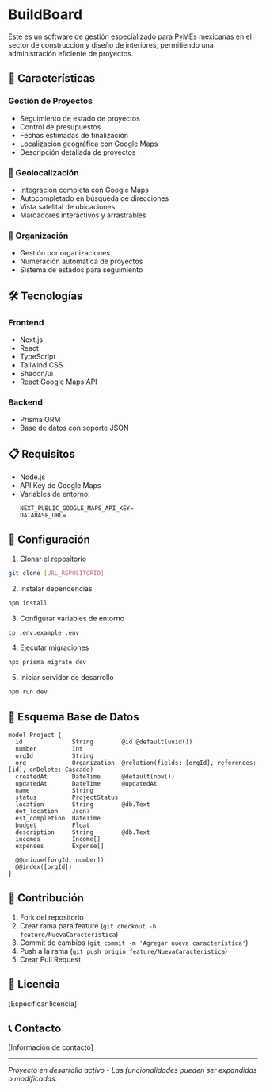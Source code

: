 # BuildBoard

Este es un software de gestión especializado para PyMEs mexicanas en el sector de construcción y diseño de interiores, permitiendo una administración eficiente de proyectos.

## 🚀 Características

### Gestión de Proyectos
- Seguimiento de estado de proyectos
- Control de presupuestos
- Fechas estimadas de finalización
- Localización geográfica con Google Maps
- Descripción detallada de proyectos

### 📍 Geolocalización
- Integración completa con Google Maps
- Autocompletado en búsqueda de direcciones
- Vista satelital de ubicaciones
- Marcadores interactivos y arrastrables

### 🏢 Organización
- Gestión por organizaciones
- Numeración automática de proyectos
- Sistema de estados para seguimiento

## 🛠️ Tecnologías

### Frontend
- Next.js
- React
- TypeScript
- Tailwind CSS
- Shadcn/ui
- React Google Maps API

### Backend
- Prisma ORM
- Base de datos con soporte JSON

## 📋 Requisitos
- Node.js
- API Key de Google Maps
- Variables de entorno:
  ```
  NEXT_PUBLIC_GOOGLE_MAPS_API_KEY=
  DATABASE_URL=
  ```

## 🔧 Configuración

1. Clonar el repositorio
```bash
git clone [URL_REPOSITORIO]
```

2. Instalar dependencias
```bash
npm install
```

3. Configurar variables de entorno
```bash
cp .env.example .env
```

4. Ejecutar migraciones
```bash
npx prisma migrate dev
```

5. Iniciar servidor de desarrollo
```bash
npm run dev
```

## 📝 Esquema Base de Datos

```prisma
model Project {
  id              String        @id @default(uuid())
  number          Int
  orgId           String
  org             Organization  @relation(fields: [orgId], references: [id], onDelete: Cascade)
  createdAt       DateTime      @default(now())
  updatedAt       DateTime      @updatedAt
  name            String
  status          ProjectStatus
  location        String        @db.Text
  det_location    Json?
  est_completion  DateTime
  budget          Float
  description     String        @db.Text
  incomes         Income[]
  expenses        Expense[]

  @@unique([orgId, number])
  @@index([orgId])
}
```

## 🤝 Contribución

1. Fork del repositorio
2. Crear rama para feature (`git checkout -b feature/NuevaCaracteristica`)
3. Commit de cambios (`git commit -m 'Agregar nueva característica'`)
4. Push a la rama (`git push origin feature/NuevaCaracteristica`)
5. Crear Pull Request

## 📄 Licencia
[Especificar licencia]

## 📞 Contacto
[Información de contacto]

---
*Proyecto en desarrollo activo - Las funcionalidades pueden ser expandidas o modificadas.*